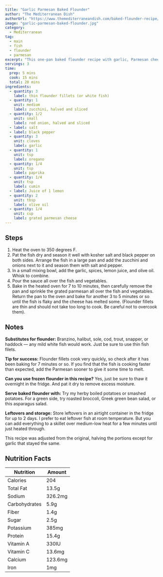 ```yaml
---
title: "Garlic Parmesan Baked Flounder"
author: "The Mediterranean Dish"
authorUrl: "https://www.themediterraneandish.com/baked-flounder-recipe/#wprm-recipe-container-51847"
image: "garlic-parmesan-baked-flounder.jpg"
category:
  - Mediterranean
tag:
  - main
  - fish
  - flounder
  - parmesan
excerpt: "This one-pan baked flounder recipe with garlic, Parmesan cheese, and vegetables is easy and so delicious (thanks to a bold and lemony sauce with Mediterranean spices!)"
servings: 3
time:
  prep: 5 mins
  cook: 15 mins
  total: 20 mins
ingredients:
  - quantity: 3
    label: thin flounder fillets (or white fish)
  - quantity: 1
    unit: medium
    label: zucchini, halved and sliced
  - quantity: 1/2
    unit: small
    label: red onion, halved and sliced
  - label: salt
  - label: black pepper
  - quantity: 3
    unit: cloves
    label: garlic
  - quantity: 1
    unit: tsp
    label: oregano
  - quantity: 1/4
    unit: tsp
    label: paprika
  - quantity: 1/4
    unit: tsp
    label: cumin
  - label: Juice of 1 lemon
  - quantity: 2
    unit: tbsp
    label: olive oil
  - quantity: 1/4
    unit: cup
    label: grated parmesan cheese
---
```


## Steps

1. Heat the oven to 350 degrees F.
2. Pat the fish dry and season it well with kosher salt and black pepper on both sides. Arrange the fish in a large pan and add the zucchini and onions next to it and season them with salt and pepper.
3. In a small mixing bowl, add the garlic, spices, lemon juice, and olive oil. Whisk to combine.
4. Pour the sauce all over the fish and vegetables.
5. Bake in the heated oven for 7 to 10 minutes, then carefully remove the pan and sprinkle the grated parmesan all over the fish and vegetables. Return the pan to the oven and bake for another 3 to 5 minutes or so until the fish is flaky and the cheese has melted some. (Flounder fillets are thin and should not take too long to cook. Be careful not to overcook them).

## Notes

**Substitutes for flounder:** Branzino, halibut, sole, cod, trout, snapper, or haddock — any mild white fish would work. Just be sure to use thin fish filets.

**Tip for success:** Flounder fillets cook very quickly, so check after it has been baking for 7 minutes or so. If you find that the fish is cooking faster than expected, add the Parmesan sooner to give it some time to melt.

**Can you use frozen flounder in this recipe?** Yes, just be sure to thaw it overnight in the fridge. And pat it dry to remove excess moisture.

**Serve baked flounder with:** Try my herby boiled potatoes or smashed potatoes. For a green side, try roasted broccoli, Greek green bean salad, or this asparagus salad.

**Leftovers and storage:** Store leftovers in an airtight container in the fridge for up to 2 days. I prefer to eat leftover fish at room temperature. But you can add everything to a skillet over medium-low heat for a few minutes until just heated through.

This recipe was adjusted from the original, halving the portions except for garlic that stayed the same.

## Nutrition Facts

| Nutrition     | Amount  |
| ------------- | ------- |
| Calories      | 204     |
| Total Fat     | 13.5g   |
| Sodium        | 326.2mg |
| Carbohydrates | 5.9g    |
| Fiber         | 1.4g    |
| Sugar         | 2.5g    |
| Potassium     | 385mg   |
| Protein       | 15.4g   |
| Vitamin A     | 330IU   |
| Vitamin C     | 13.6mg  |
| Calcium       | 123.6mg |
| Iron          | 1mg     |
